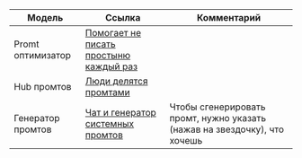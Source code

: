 | Модель | Ссылка |Комментарий|
| ------ | ------ |------ |
|Promt оптимизатор|[Помогает не писать простыню каждый раз](https://app.hamming.ai/prompt-optimizer)||
|Hub промтов|[Люди делятся промтами](https://smith.langchain.com/hub?page=1)||
|Генератор промтов|[Чат и генератор системных промтов](https://platform.openai.com/playground)|Чтобы сгенерировать промт, нужно указать (нажав на звездочку), что хочешь|
